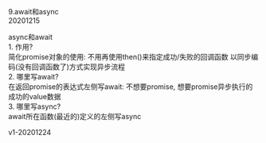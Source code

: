 9.await和async  
20201215

async和await  
	1. 作用?  
	   简化promise对象的使用: 不用再使用then()来指定成功/失败的回调函数
	   以同步编码(没有回调函数了)方式实现异步流程  
	2. 哪里写await?  
	    在返回promise的表达式左侧写await: 不想要promise, 想要promise异步执行的成功的value数据  
	3. 哪里写async?  
	    await所在函数(最近的)定义的左侧写async  

v1-20201224